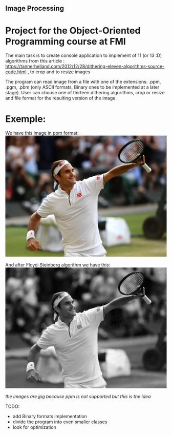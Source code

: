 ## Image Processing
# Project for the Object-Oriented Programming course at FMI

The main task is to create console application to implement of 11 (or 13 :D) algorithms from this article : https://tannerhelland.com/2012/12/28/dithering-eleven-algorithms-source-code.html , to crop and to resize images

The program can read image from a file with one of the extensions: .ppm, .pgm, .pbm (only ASCII formats, Binary ones to be implemented at a later stage). User can choose one of thirteen dithering algorithms, crop or resize and file format for the resulting version of the image.

# Exemple:
We have this image in ppm format:
![Federer](federer.jpg)


And after Floyd-Steinberg algorithm we have this:
![FedererFloydSteinberf](fedFloyd.jpg)

*the images are jpg because ppm is not supported but this is the idea*

TODO:
- add Binary formats implementation
- divide the program into even smaller classes
- look for optimization